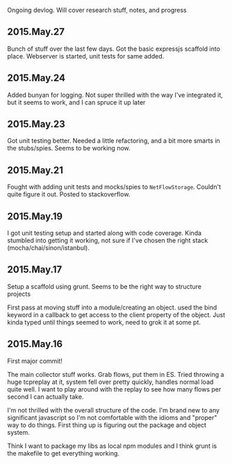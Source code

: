 Ongoing devlog. Will cover research stuff, notes, and progress

2015.May.27
-----------
Bunch of stuff over the last few days.  Got the basic expressjs scaffold into place.  Webserver is started, unit tests for same added.

2015.May.24
-----------
Added bunyan for logging.  Not super thrilled with the way I've integrated it, but it seems to work, and I can spruce it up later

2015.May.23
-----------
Got unit testing better.  Needed a little refactoring, and a bit more smarts in the stubs/spies.  Seems to be working now.

2015.May.21
-----------
Fought with adding unit tests and mocks/spies to ```NetFlowStorage```.  Couldn't quite figure it out.  Posted to stackoverflow.  

2015.May.19
-----------
I got unit testing setup and started along with code coverage.  Kinda stumbled into getting it working, not sure if I've chosen the right stack (mocha/chai/sinon/istanbul).

2015.May.17
-----------

Setup a scaffold using grunt.  Seems to be the right way to structure projects

First pass at moving stuff into a module/creating an object.  used the bind keyword in a callback to get access to the client property of the object.  Just kinda typed until things seemed to work, need to grok it at some pt.


2015.May.16
-----------
First major commit!

The main collector stuff works.  Grab flows, put them in ES.  Tried throwing a huge tcpreplay at it, system fell over pretty quickly, handles normal load quite well.  I want to play around with the replay to see how many flows per second I can actually take.

I'm not thrilled with the overall structure of the code.  I'm brand new to any significant javascript so I'm not comfortable with the idioms and "proper" way to do things.  First thing up is figuring out the package and object system.

Think I want to package my libs as local npm modules and I think grunt is the makefile to get everything working.








